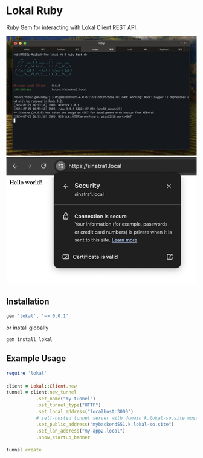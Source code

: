 # Lokal Ruby

Ruby Gem for interacting with Lokal Client REST API.

![screenshot cli](screenshot1.png)
![screenshot address bar](screenshot2.png)

## Installation

```ruby
gem 'lokal', '~> 0.0.1'
```

or install globally

```sh
gem install lokal
```

## Example Usage

```ruby
require 'lokal'

client = Lokal::Client.new
tunnel = client.new_tunnel
           .set_name("my-tunnel")
           .set_tunnel_type("HTTP")
           .set_local_address("localhost:3000")
           # self-hosted tunnel server with domain k.lokal-so.site must be exist or using Lokal Cloud
           .set_public_address("mybackend551.k.lokal-so.site")
           .set_lan_address("my-app2.local")
           .show_startup_banner

tunnel.create
```
